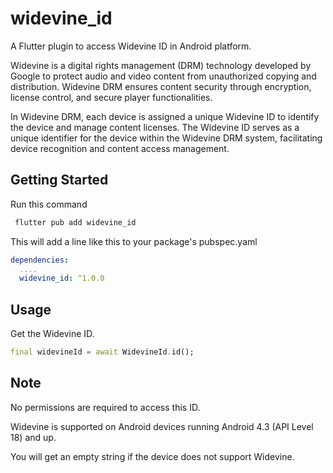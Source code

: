 # widevine_id

A Flutter plugin to access Widevine ID in Android platform.

Widevine is a digital rights management (DRM) technology developed by Google to protect audio and video content from unauthorized copying and distribution. Widevine DRM ensures content security through encryption, license control, and secure player functionalities.

In Widevine DRM, each device is assigned a unique Widevine ID to identify the device and manage content licenses. The Widevine ID serves as a unique identifier for the device within the Widevine DRM system, facilitating device recognition and content access management.

## Getting Started

Run this command
```bash
 flutter pub add widevine_id
```
This will add a line like this to your package's pubspec.yaml
```yaml
dependencies:
  ....
  widevine_id: ^1.0.0
```

## Usage

Get the Widevine ID.
```dart
final widevineId = await WidevineId.id();
```

## Note

No permissions are required to access this ID.

Widevine is supported on Android devices running Android 4.3 (API Level 18) and up.

You will get an empty string if the device does not support Widevine.

